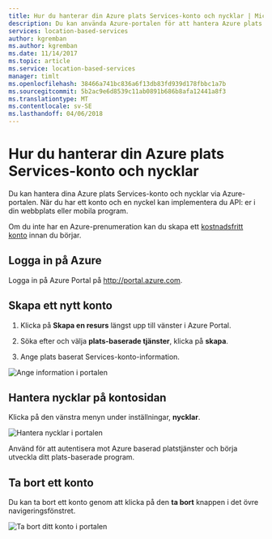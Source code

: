 ```yaml
---
title: Hur du hanterar din Azure plats Services-konto och nycklar | Microsoft Docs
description: Du kan använda Azure-portalen för att hantera Azure plats Services-konto och hantera dina åtkomstnycklar.
services: location-based-services
author: kgremban
ms.author: kgremban
ms.date: 11/14/2017
ms.topic: article
ms.service: location-based-services
manager: timlt
ms.openlocfilehash: 38466a741bc836a6f13db83fd939d178fbbc1a7b
ms.sourcegitcommit: 5b2ac9e6d8539c11ab0891b686b8afa12441a8f3
ms.translationtype: MT
ms.contentlocale: sv-SE
ms.lasthandoff: 04/06/2018
---
```

# <a name="how-to-manage-your-azure-location-based-services-account-and-keys"></a>Hur du hanterar din Azure plats Services-konto och nycklar

Du kan hantera dina Azure plats Services-konto och nycklar via Azure-portalen. När du har ett konto och en nyckel kan implementera du API: er i din webbplats eller mobila program.

Om du inte har en Azure-prenumeration kan du skapa ett [kostnadsfritt konto](https://azure.microsoft.com/free/?WT.mc_id=A261C142F) innan du börjar.

## <a name="log-in-to-azure"></a>Logga in på Azure 

Logga in på Azure Portal på http://portal.azure.com.

## <a name="create-a-new-account"></a>Skapa ett nytt konto

1. Klicka på **Skapa en resurs** längst upp till vänster i Azure Portal.

2. Söka efter och välja **plats-baserade tjänster**, klicka på **skapa**.

3. Ange plats baserat Services-konto-information. 

![Ange information i portalen](./media/how-to-manage-account-keys/new-account-portal.png)

## <a name="manage-keys-on-the-account-page"></a>Hantera nycklar på kontosidan

Klicka på den vänstra menyn under inställningar, **nycklar**.

![Hantera nycklar i portalen](./media/how-to-manage-account-keys/account-keys-portal.png)

Använd för att autentisera mot Azure baserad platstjänster och börja utveckla ditt plats-baserade program.

## <a name="delete-an-account"></a>Ta bort ett konto

Du kan ta bort ett konto genom att klicka på den **ta bort** knappen i det övre navigeringsfönstret.

![Ta bort ditt konto i portalen](./media/how-to-manage-account-keys/account-delete-portal.png)